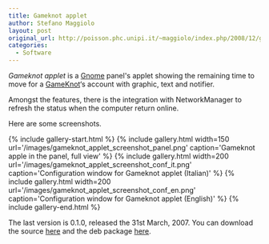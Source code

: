 ```yaml
---
title: Gameknot applet
author: Stefano Maggiolo
layout: post
original_url: http://poisson.phc.unipi.it/~maggiolo/index.php/2008/12/gameknot-applet/
categories:
  - Software
---
```

*Gameknot applet* is a [Gnome][1] panel's applet showing the remaining time to move for a [GameKnot][2]&#8216;s account with graphic, text and notifier.

 [1]: http://www.gnome.org
 [2]: http://www.gameknot.com

<!--more-->

Amongst the features, there is the integration with NetworkManager to refresh the status when the computer return online.

Here are some screenshots.

{% include gallery-start.html %}
{% include gallery.html width=150 url='/images/gameknot_applet_screenshot_panel.png' caption='Gameknot apple in the panel, full view' %}
{% include gallery.html width=200 url='/images/gameknot_applet_screenshot_conf_it.png' caption='Configuration window for Gameknot applet (Italian)' %}
{% include gallery.html width=200 url='/images/gameknot_applet_screenshot_conf_en.png' caption='Configuration window for Gameknot applet (English)' %}
{% include gallery-end.html %}

The last version is 0.1.0, released the 31st March, 2007. You can download the source [here][3] and the deb package [here][4].

 [3]: http://poisson.phc.unipi.it/~maggiolo/wp-content/uploads/2008/12/gameknot_applet-0.1.0.tar1.gz
 [4]: http://poisson.phc.unipi.it/~maggiolo/wp-content/uploads/2008/12/gameknot-applet_0.1.0-1_i386.deb
